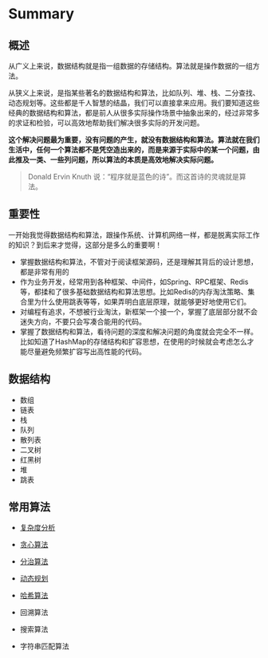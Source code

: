 # Summary

## 概述

从广义上来说，数据结构就是指一组数据的存储结构。算法就是操作数据的一组方法。

从狭义上来说，是指某些著名的数据结构和算法，比如队列、堆、栈、二分查找、动态规划等。这些都是千人智慧的结晶，我们可以直接拿来应用。我们要知道这些经典的数据结构和算法，都是前人从很多实际操作场景中抽象出来的，经过非常多的求证和检验，可以高效地帮助我们解决很多实际的开发问题。

**这个解决问题最为重要，没有问题的产生，就没有数据结构和算法。算法就在我们生活中，任何一个算法都不是凭空造出来的，而是来源于实际中的某一个问题，由此推及一类、一些列问题，所以算法的本质是高效地解决实际问题。**

> Donald Ervin Knuth 说：“程序就是蓝色的诗”。而这首诗的灵魂就是算法。

## 重要性

一开始我觉得数据结构和算法，跟操作系统、计算机网络一样，都是脱离实际工作的知识？到后来才觉得，这部分是多么的重要啊！

- 掌握数据结构和算法，不管对于阅读框架源码，还是理解其背后的设计思想，都是非常有用的
- 作为业务开发，经常用到各种框架、中间件，如Spring、RPC框架、Redis等，都揉和了很多基础数据结构和算法思想。比如Redis的内存淘汰策略、集合里为什么使用跳表等等，如果弄明白底层原理，就能够更好地使用它们。
- 对编程有追求，不想被行业淘汰，新框架一个接一个，掌握了底层部分就不会迷失方向，不要只会写凑合能用的代码。
- 掌握了数据结构和算法，看待问题的深度和解决问题的角度就会完全不一样。比如知道了HashMap的存储结构和扩容思想，在使用的时候就会考虑怎么才能尽量避免频繁扩容写出高性能的代码。



## 数据结构

- 数组
- 链表
- 栈
- 队列
- 散列表
- 二叉树
- 红黑树
- 堆
- 跳表


## 常用算法

- [复杂度分析](常用算法/01.复杂度分析.md)


- [贪心算法](常用算法/02.贪心.md)

- [分治算法](常用算法/03.分治.md)

- [动态规划](常用算法/04.动态规划.md)

- [哈希算法](常用算法/05.Hash.md)

- 回溯算法

- 搜索算法


- 字符串匹配算法






[参考资料1]: 	&amp;quot;《趣学算法》&amp;quot;
[参考资料2]: 	&amp;quot;《数据结构与算法之美》极客时间专栏&amp;quot;



